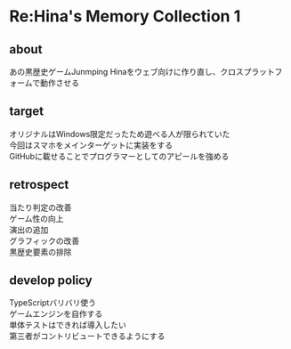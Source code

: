 # Re:Hina's Memory Collection 1

## about

あの黒歴史ゲームJunmping Hinaをウェブ向けに作り直し、クロスプラットフォームで動作させる

## target

オリジナルはWindows限定だったため遊べる人が限られていた\
今回はスマホをメインターゲットに実装をする\
GitHubに載せることでプログラマーとしてのアピールを強める

## retrospect

当たり判定の改善\
ゲーム性の向上\
演出の追加\
グラフィックの改善\
黒歴史要素の排除

## develop policy

TypeScriptバリバリ使う\
ゲームエンジンを自作する\
単体テストはできれば導入したい\
第三者がコントリビュートできるようにする
